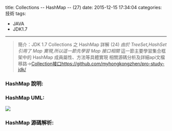 title: Collections -- HashMap -- (27)
date: 2015-12-15 17:34:04
categories: 技術
tags:
- JAVA
- JDK1.7
---
> 簡介：JDK 1.7 Collections 之 HashMap 詳解 (24)
> _由於 TreeSet,HashSet 引用了 Map 實現,所以這一節先學習 Map 接口相關_
> 這一節主要學習集合框架中的 HashMap 成員屬性、方法等具體實現
> 相關源碼分析及詳細api文檔移路→[Collection接口https://github.com/myhongkongzhen/pro-study-jdk/](https://github.com/myhongkongzhen/pro-study-jdk/tree/master/src/main/java/z/z/w/jdk/collections)

<!--more-->

### HashMap 說明:

### HashMap UML:
<img src="/images/Collections/Collection-HashMap.png"  />

### HashMap 源碼解析:
